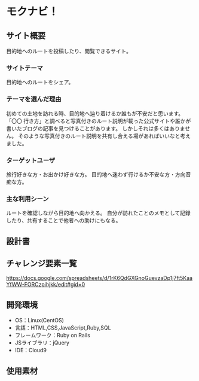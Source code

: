 # モクナビ！

## サイト概要
目的地へのルートを投稿したり、閲覧できるサイト。

### サイトテーマ
目的地へのルートをシェア。

### テーマを選んだ理由
初めての土地を訪れる時、目的地へ辿り着けるか誰もが不安だと思います。
「〇〇 行き方」と調べると写真付きのルート説明が載った公式サイトや誰かが書いたブログの記事を見つけることがあります。
しかしそれは多くはありません。
そのような写真付きのルート説明を共有し合える場があればいいなと考えました。

### ターゲットユーザ
旅行好きな方・お出かけ好きな方。
目的地へ迷わず行けるか不安な方・方向音痴な方。

### 主な利用シーン
ルートを確認しながら目的地へ向かえる。
自分が訪れたことのメモとして記録したり、共有することで他者への助けにもなる。

## 設計書


## チャレンジ要素一覧
<https://docs.google.com/spreadsheets/d/1rK6QdGXGnoGuevzaDp1j7ft5KaaYfWW-FORCzpihjkk/edit#gid=0>

## 開発環境
- OS：Linux(CentOS)
- 言語：HTML,CSS,JavaScript,Ruby,SQL
- フレームワーク：Ruby on Rails
- JSライブラリ：jQuery
- IDE：Cloud9

## 使用素材
